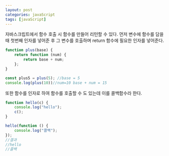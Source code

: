 ```yaml
---
layout: post
categories: javaScript
tags: [javaScript]
---
```


자바스크립트에서 함수 호출 시 함수를 만들어 리턴할 수 있다.
먼저 변수에 함수를 담을 때 첫번째 인자를 넣어준 후 그 변수를 호출하며 return 함수에 필요한 인자를 넣어준다.

```javascript
function plus(base) {
    return function (num) {
        return base + num;
    };
}

const plus5 = plus(5); //base = 5
console.log(plus(10))//num=10 base + num = 15

```

또한 함수를 인자로 하여 함수를 호출할 수 도 있는데 이를 콜백함수라 한다.

```javascript
function hello(c) {
    console.log("hello");
    c();
}

hello(function () {
    console.log("콜백");
});
//결과
//hello
//콜백

```
